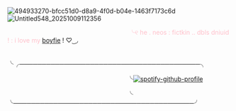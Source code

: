 ![494933270-bfcc51d0-d8a9-4f0d-b04e-1463f7173c6d](https://github.com/user-attachments/assets/56141365-d448-4421-a6f7-c6e813120ec6) ![Untitled548_20251009112356](https://github.com/user-attachments/assets/201e548d-4ead-4d8a-94af-2d293adb1fc9)
      

　　   　 　　  　　 　　　 　     <span style="color:  #FFC0CB;">╰୧  he  . neos  :  fictkin .. dbls dniuid ! : i love my</span> [boyfie](https://github.com/Thecrowsarecawing) ! ♡ ͜ ◞

  　　   　 　　  　　 　　　　  ╰╭─────────────────────────────────────────╮
  

　　   　 　　  　　 　　　　  ╰[![spotify-github-profile](https://spotify-github-profile.kittinanx.com/api/view?uid=ab2a3u6b8cjitzbay6obl1hzp&cover_image=true&theme=natemoo-re&show_offline=false&background_color=000000&interchange=true&bar_color=c0ed7e&bar_color_cover=false)](https://github.com/kittinan/spotify-github-profile)

 　　   　 　　  　　 　　　　  ╰ ╰─────────────────────────────────────────╯
